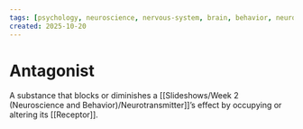 ```yaml
---
tags: [psychology, neuroscience, nervous-system, brain, behavior, neurotransmitters]
created: 2025-10-20
---
```

# Antagonist

A substance that blocks or diminishes a [[Slideshows/Week 2 (Neuroscience and Behavior)/Neurotransmitter]]’s effect by occupying or altering its [[Receptor]].
